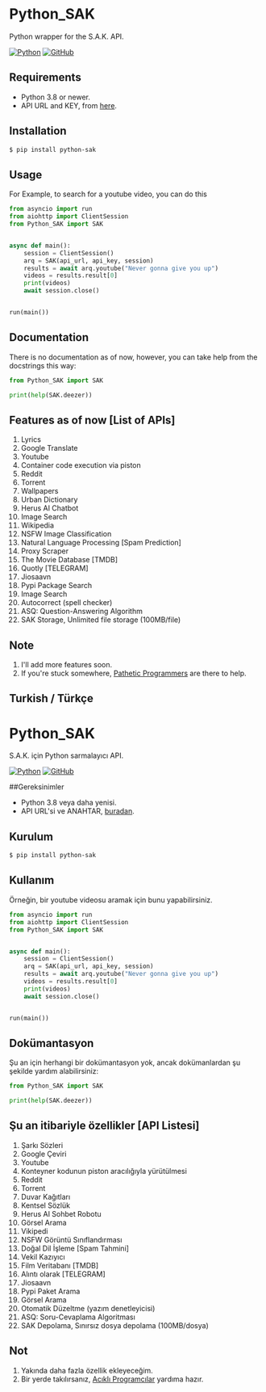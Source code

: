 # Python_SAK

Python wrapper for the S.A.K. API.

[![Python](http://forthebadge.com/images/badges/made-with-python.svg)](https://python.org)
[![GitHub](https://forthebadge.com/images/badges/built-by-developers.svg)](https://t.me/SakirBey1)

## Requirements

- Python 3.8 or newer.
- API URL and KEY, from [here](https://t.me/SAKRo_bot).

## Installation

```sh
$ pip install python-sak
```

## Usage

For Example, to search for a youtube video, you can do this

```py
from asyncio import run
from aiohttp import ClientSession
from Python_SAK import SAK


async def main():
    session = ClientSession()
    arq = SAK(api_url, api_key, session)
    results = await arq.youtube("Never gonna give you up")
    videos = results.result[0]
    print(videos)
    await session.close()


run(main())
```

## Documentation

There is no documentation as of now, however, you can take help from the docstrings this way:

```py
from Python_SAK import SAK

print(help(SAK.deezer))
```

## Features as of now [List of APIs]

1. Lyrics
2. Google Translate
3. Youtube
4. Container code execution via piston
5. Reddit
6. Torrent
7. Wallpapers
8. Urban Dictionary
9. Herus AI Chatbot
10. Image Search
11. Wikipedia
12. NSFW Image Classification
13. Natural Language Processing [Spam Prediction]
14. Proxy Scraper
15. The Movie Database [TMDB]
16. Quotly [TELEGRAM]
17. Jiosaavn
18. Pypi Package Search
19. Image Search
20. Autocorrect (spell checker)
21. ASQ: Question-Answering Algorithm
22. SAK Storage, Unlimited file storage (100MB/file)

## Note

1. I'll add more features soon.
2. If you're stuck somewhere, [Pathetic Programmers](https://t.me/SakirBey1) are there to help.


##
## Turkish / Türkçe
##


# Python_SAK

S.A.K. için Python sarmalayıcı API.


[![Python](http://forthebadge.com/images/badges/made-with-python.svg)](https://python.org)
[![GitHub](https://forthebadge.com/images/badges/built-by-developers.svg)](https://github.com/)


##Gereksinimler

- Python 3.8 veya daha yenisi.
- API URL'si ve ANAHTAR, [buradan](https://t.me/SAKRo_bot).


## Kurulum

```sh
$ pip install python-sak
```


## Kullanım

Örneğin, bir youtube videosu aramak için bunu yapabilirsiniz.

```py
from asyncio import run
from aiohttp import ClientSession
from Python_SAK import SAK


async def main():
    session = ClientSession()
    arq = SAK(api_url, api_key, session)
    results = await arq.youtube("Never gonna give you up")
    videos = results.result[0]
    print(videos)
    await session.close()


run(main())
```


## Dokümantasyon

Şu an için herhangi bir dokümantasyon yok, ancak dokümanlardan şu şekilde yardım alabilirsiniz:

```py
from Python_SAK import SAK

print(help(SAK.deezer))
```


## Şu an itibariyle özellikler [API Listesi]

1. Şarkı Sözleri
2. Google Çeviri
3. Youtube
4. Konteyner kodunun piston aracılığıyla yürütülmesi
5. Reddit
6. Torrent
7. Duvar Kağıtları
8. Kentsel Sözlük
9. Herus AI Sohbet Robotu
10. Görsel Arama
11. Vikipedi
12. NSFW Görüntü Sınıflandırması
13. Doğal Dil İşleme [Spam Tahmini]
14. Vekil Kazıyıcı
15. Film Veritabanı [TMDB]
16. Alıntı olarak [TELEGRAM]
17. Jiosaavn
18. Pypi Paket Arama
19. Görsel Arama
20. Otomatik Düzeltme (yazım denetleyicisi)
21. ASQ: Soru-Cevaplama Algoritması
22. SAK Depolama, Sınırsız dosya depolama (100MB/dosya)

## Not

1. Yakında daha fazla özellik ekleyeceğim.
2. Bir yerde takılırsanız, [Acıklı Programcılar](https://t.me/SakirBey1) yardıma hazır.
